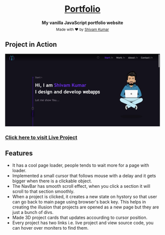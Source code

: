 <div align="center">

<h1><a href="https://wandering-sage.github.io/">Portfolio</a></h1>
<p>
  <strong>My vanilla JavaScript portfolio website</strong>
  <br />
  <sub>Made with ❤︎ by
    <a href="https://github.com/wandering-sage">Shivam Kumar</a>
  </sub>
</p>
</div>

## Project in Action

<img src="src/images/Screenshot.PNG">

<h3><a href="https://wandering-sage.github.io/">Click here to visit Live Project</a></h3>

## Features

- It has a cool page loader, people tends to wait more for a page with loader.
- Implemented a small cursor that follows mouse with a delay and it gets bigger when there is a clickable object.
- The NavBar has smooth scroll effect, when you click a section it will scroll to that section smoothly.
- When a project is clicked, it creates a new state on hystory so that user can go back to main page using browser's back key. This helps in creating the illusion that projects are opened as a new page but they are just a bunch of divs.
- Made 3D project cards that updates accourding to cursor position.
- Every project has two links i.e. live project and view source code, you can hover over moniters to find them.

